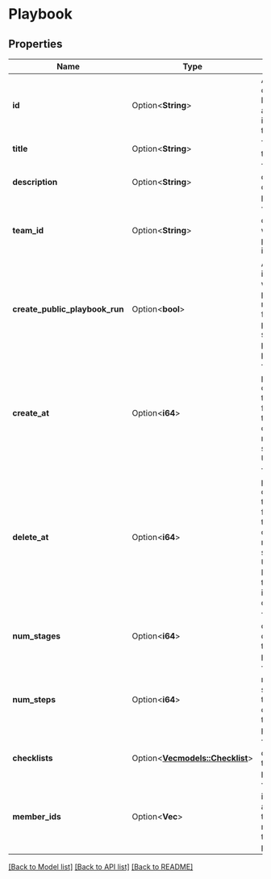 # Playbook

## Properties

Name | Type | Description | Notes
------------ | ------------- | ------------- | -------------
**id** | Option<**String**> | A unique, 26 characters long, alphanumeric identifier for the playbook. | [optional]
**title** | Option<**String**> | The title of the playbook. | [optional]
**description** | Option<**String**> | The description of the playbook. | [optional]
**team_id** | Option<**String**> | The identifier of the team where the playbook is in. | [optional]
**create_public_playbook_run** | Option<**bool**> | A boolean indicating whether the playbook runs created from this playbook should be public or private. | [optional]
**create_at** | Option<**i64**> | The playbook creation timestamp, formatted as the number of milliseconds since the Unix epoch. | [optional]
**delete_at** | Option<**i64**> | The playbook deletion timestamp, formatted as the number of milliseconds since the Unix epoch. It equals 0 if the playbook is not deleted. | [optional]
**num_stages** | Option<**i64**> | The number of stages defined in this playbook. | [optional]
**num_steps** | Option<**i64**> | The total number of steps from all the stages defined in this playbook. | [optional]
**checklists** | Option<[**Vec<models::Checklist>**](Checklist.md)> | The stages defined in this playbook. | [optional]
**member_ids** | Option<**Vec<String>**> | The identifiers of all the users that are members of this playbook. | [optional]

[[Back to Model list]](../README.md#documentation-for-models) [[Back to API list]](../README.md#documentation-for-api-endpoints) [[Back to README]](../README.md)


